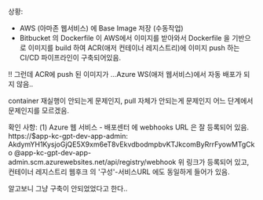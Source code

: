 상황:

- AWS (아마존 웹서비스) 에 Base Image 저장 (수동작업)
- Bitbucket 의 Dockerfile 이 AWS에서 이미지를 받아와서 Dockerfile 을 기반으로 이미지를 build 하여 ACR(애저 컨테이너 레지스트리)에 이미지 push 하는 CI/CD 파이프라인이 구축되어있음.

!! 그런데 ACR에 push 된 이미지가 ...Azure WS(애저 웹서비스)에서 자동 배포가 되지 않음..

container 재실행이 안되는게 문제인지,
pull 자체가 안되는게 문제인지
어느 단계에서 문제인지를 모르겠음.

확인 사항:
(1) Azure 웹 서비스 - 배포센터 에 webhooks URL 은 잘 등록되어 있음.
https://$app-kc-gpt-dev-app-admin:
AkdymYH1KysjoGjQE5X9xm6eT8vEkvdbodmpbvKTJkcomByRrrFyowMTgCko
@app-kc-gpt-dev-app-admin.scm.azurewebsites.net/api/registry/webhook
위 링크가 등록되어 있고,
컨테이너 레지스트리 웹후크 의 '구성'-서비스URL 에도 동일하게 들어가 있음.


알고보니 그냥 구축이 안되었었다고 한다..

